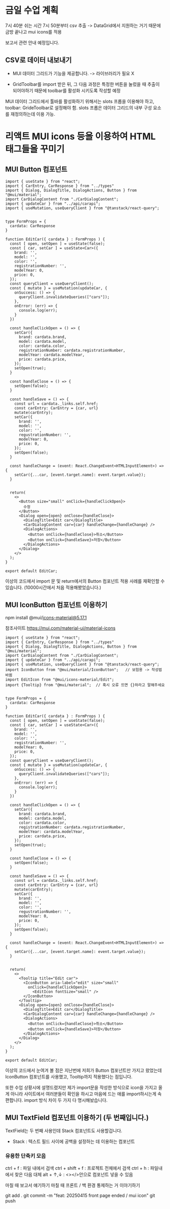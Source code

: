 # 금일 수업 계획

7시 40분 쉬는 시간 7시 50분부터
csv 추출 -> DataGrid에서 지원하는 거기 때문에 금방 끝나고 mui icons를 적용

보고서 관련 안내 예정입니다.


## CSV로 데이터 내보내기
- MUI 데이터 그리드가 기능을 제공합니다. -> 라이브러리가 필요 X

- GridToolbar를 import 받은 뒤, 그 다음 과정은 특정한 버튼을 눌렀을 때 추출이 되어야하기 때문에 toolbar를 활성화 시키도록 작성할 예정

MUI 데이터 그리드에서 툴바를 활성화하기 위해서는 slots 프롭을 이용해야 하고, toolbar: GrideToolbar로 설정해야 함. slots 프롭은 데이터 그리드의 내부 구성 요소를 재정의하는데 이용 가능.



# 리액트 MUI icons 등을 이용하여 HTML 태그들을 꾸미기

## MUI Button 컴포넌트

``` tsx
import { useState } from "react";
import { CarEntry, CarResponse } from "../types"
import { Dialog, DialogTitle, DialogActions, Button } from "@mui/material";
import CarDialogContent from "./CarDialogContent";
import { updateCar } from "../api/carapi";
import { useMutation, useQueryClient } from "@tanstack/react-query";


type FormProps = {
  cardata: CarResponse
}

function EditCar({ cardata } : FormProps ) {
  const [ open, setOpen ] = useState(false);
  const [ car, setCar ] = useState<Car>({
    brand: '',
    model: '',
    color: '',
    registrationNumber: '',
    modelYear: 0,
    price: 0,
  });
  const queryClient = useQueryClient();
  const { mutate } = useMutation(updateCar, {
    onSuccess: () => {
      queryClient.invalidateQueries(["cars"]);
    },
    onError: (err) => {
      console.log(err);
    }
  })

  const handleClickOpen = () => {
    setCar({
      brand: cardata.brand,
      model: cardata.model,
      color: cardata.color,
      registrationNumber: cardata.registrationNumber,
      modelYear: cardata.modelYear,
      price: cardata.price,
    });
    setOpen(true);
  }

  const handleClose = () => {
    setOpen(false);
  }

  const handleSave = () => {
    const url = cardata._links.self.href;
    const carEntry: CarEntry = {car, url}
    mutate(carEntry);
    setCar({
      brand: '',
      model: '',
      color: '',
      regustrationNumber: '',
      modelYear: 0,
      price: 0,
    });
    setOpen(false);
  }

  const handleChange = (event: React.ChangeEvent<HTMLInputElement>) => {
    setCar({...car, [event.target.name]: event.target.value});
  }


  return(
    <>
      <Button size="small" onClick={handleClickOpen}>
        수정
      </Button>
      <Dialog open={open} onClose={handleClose}>
        <DialogTitle>Edit car</DialogTitle>
        <CarDialogContent car={car} handleChange={handleChange} />
        <DialogActions>
          <Button onClick={handleClose}>취소</Button>
          <Button onClick={handleSave}>저장</Button>
        </DialogActions>
      </Dialog>
    </>
  );
}

export default EditCar;
```
이상의 코드에서 import 문 및 return에서의 Button 컴포넌트 적용 사례를 재확인할 수 있습니다. (10000시간에서 처음 적용해봤었습니다.)

## MUI IconButton 컴포넌트 이용하기
npm install @mui/icons-material@5.17.1

참조사이트
https://mui.com/material-ui/material-icons

``` tsx
import { useState } from "react";
import { CarEntry, CarResponse } from "../types"
import { Dialog, DialogTitle, DialogActions, Button } from "@mui/material";
import CarDialogContent from "./CarDialogContent";
import { updateCar } from "../api/carapi";
import { useMutation, useQueryClient } from "@tanstack/react-query";
import IconButton from "@mui/material/IconButton";   // 보험용 -> 작성법 바뀜
import EditIcon from "@mui/icons-material/Edit";
import {Tooltip} from "@mui/material";  // 혹시 오류 뜨면 {}하라고 말해주세요


type FormProps = {
  cardata: CarResponse
}

function EditCar({ cardata } : FormProps ) {
  const [ open, setOpen ] = useState(false);
  const [ car, setCar ] = useState<Car>({
    brand: '',
    model: '',
    color: '',
    registrationNumber: '',
    modelYear: 0,
    price: 0,
  });
  const queryClient = useQueryClient();
  const { mutate } = useMutation(updateCar, {
    onSuccess: () => {
      queryClient.invalidateQueries(["cars"]);
    },
    onError: (err) => {
      console.log(err);
    }
  })

  const handleClickOpen = () => {
    setCar({
      brand: cardata.brand,
      model: cardata.model,
      color: cardata.color,
      registrationNumber: cardata.registrationNumber,
      modelYear: cardata.modelYear,
      price: cardata.price,
    });
    setOpen(true);
  }

  const handleClose = () => {
    setOpen(false);
  }

  const handleSave = () => {
    const url = cardata._links.self.href;
    const carEntry: CarEntry = {car, url}
    mutate(carEntry);
    setCar({
      brand: '',
      model: '',
      color: '',
      regustrationNumber: '',
      modelYear: 0,
      price: 0,
    });
    setOpen(false);
  }

  const handleChange = (event: React.ChangeEvent<HTMLInputElement>) => {
    setCar({...car, [event.target.name]: event.target.value});
  }


  return(
    <>
      <Tooltip title="Edit car">
        <IconButton aria-label="edit" size="small"
          onClick={handleClickOpen}>
            <EditIcon fontSize="small" />
        </IconButton>
      </Tooltip>
      <Dialog open={open} onClose={handleClose}>
        <DialogTitle>Edit car</DialogTitle>
        <CarDialogContent car={car} handleChange={handleChange} />
        <DialogActions>
          <Button onClick={handleClose}>취소</Button>
          <Button onClick={handleSave}>저장</Button>
        </DialogActions>
      </Dialog>
    </>
  );
}

export default EditCar;
```
이상의 코드에서 눈여겨 볼 점은 지난번에 저희가 Button 컴포넌트만 가지고 왔었는데 IconButton 컴포넌트를 사용했고,
Tooltip까지 적용했다는 점입니다.

또한 수업 상황시에 설명드렸지만 제가 import문을 작성한 방식으로 icon을 가지고 올 게 아니라 사이트에서 여러분들이 확인을 하시고 마음에 드는 애를 import하시는게 속 편합니다.
import 방식 차이 두 가지 다 명시해놨습니다.

## MUI TextField 컴포넌트 이용하기 (두 번째입니다.)

TextField는 두 번째 사용인데
Stack 컴포넌트도 사용할겁니다.
- Stack : 텍스트 필드 사이에 공백을 설정하는 데 이용하는 컴포넌트


### 유용한 단축키 모음
ctrl + f : 파일 내에서 검색
ctrl + shift + f : 프로젝트 전체에서 검색
ctrl + h : 파일내에서 찾은 다음 대체
alt + ↑,↓ : <></>안으로 컴포넌트 넣을 수 있음

마칠 때 보고서 얘기하기
마칠 때 프론트 / 백 환경 통제하는 거 이야기하기

git add .
git commit -m "feat: 20250415 front page ended / mui icon"
git push